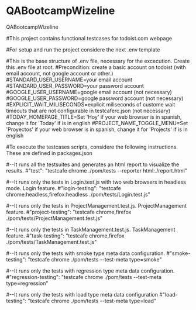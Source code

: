 # QABootcampWizeline

QABootcampWizeline

#This project contains functional testcases for todoist.com webpage

#For setup and run the project considere the next .env template

#This is the base structure of .env file, necessary for the excecution. Create this .env file at root.
#Precondition: create a basic account on todoist (with email account, not google account or other.)
#STANDARD_USER_USERNAME=your email account
#STANDARD_USER_PASSWORD=your password account
#GOOGLE_USER_USERNAME=google email account (not necessary)
#GOOGLE_USER_PASSWORD=google password account (not necessary)
#EXPLICIT_WAIT_MILISECONDS=explicit miliseconds of custome wait timeouts that are not configurable in testcaferc.json (not necessary)
#TODAY_HOMEPAGE_TITLE=Set 'Hoy' if your web browser is in spanish, change it for 'Today' if is in english
#PROJECT_NAME_TOGGLE_MENU=Set 'Proyectos' if your web browser is in spanish, change it for 'Projects' if is in english

#To execute the testcases scripts, considere the following instructions. These are defined in packages.json

#--It runs all the testsuites and generates an html report to visualize the results.
#"test": "testcafe chrome ./pom/tests --reporter html:./report.html"

#--It runs only the tests in Login.test.js with two web browsers in headless mode. Login feature.
#"login-testing": "testcafe chrome:headless,firefox:headless ./pom/tests/Login.test.js"

#--It runs only the tests in ProjectManagement.test.js. ProjectManagement feature.
#"project-testing": "testcafe chrome,firefox ./pom/tests/ProjectManagement.test.js"

#--It runs only the tests in TaskManagement.test.js. TaskManagement feature.
#"task-testing": "testcafe chrome,firefox ./pom/tests/TaskManagement.test.js"

#--It runs only the tests with smoke type meta data configuration.
#"smoke-testing": "testcafe chrome ./pom/tests --test-meta type=smoke"

#--It runs only the tests with regression type meta data configuration.
#"regression-testing": "testcafe chrome ./pom/tests --test-meta type=regression"

#--It runs only the tests with load type meta data configuration
#"load-testing": "testcafe chrome ./pom/tests --test-meta type=load"

